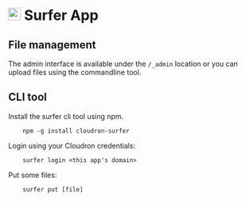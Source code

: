 # <img src="/img/surfer-logo.png" width="25px"> Surfer App

## File management

The admin interface is available under the `/_admin` location or you can upload files using the commandline tool.

## CLI tool

Install the surfer cli tool using npm.

```
    npm -g install cloudron-surfer
```

Login using your Cloudron credentials:

```
    surfer login <this app's domain>
```

Put some files:

```
    surfer put [file]
```


